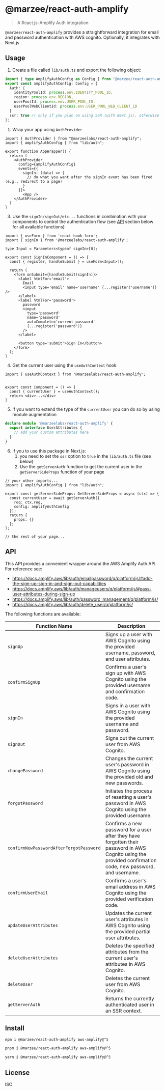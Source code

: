 # @marzee/react-auth-amplify

> A React.js-Amplify Auth integration

`@marzee/react-auth-amplify` provides a straightforward integration for email and password authentication with AWS cognito. Optionally, it integrates with Next.js.

## Usage

1. Create a file called `lib/auth.ts` and export the following object:

```ts
import { type AmplifyAuthConfig as Config } from "@marzee/react-auth-amplify";
export const amplifyAuthConfig: Config = {
  Auth: {
    identityPoolId: process.env.IDENTITY_POOL_ID,
    region: process.env.REGION,
    userPoolId: process.env.USER_POOL_ID,
    userPoolWebClientId: process.env.USER_POOL_WEB_CLIENT_ID
  }
  ssr: true // only if you plan on using SSR (with Next.js), otherwise simply omit it.
};

```

1. Wrap your app using `AuthProvider`
  
```tsx
import { AuthProvider } from "@marzeelabs/react-auth-amplify";
import { amplifyAuthConfig } from "lib/auth";

export function AppWrapper() {
  return (
    <AuthProvider
      config={amplifyAuthConfig}
      events={{
        signIn: (data) => {
          // do what you want after the signIn event has been fired (e.g., redirect to a page)
        }
      }}>
        <App />
    </AuthProvider>
  )
}
```

3. Use the `signIn/signOut/etc...` functions in combination with your components to control the authentication flow (see [API](#api) section below for all available functions)

```tsx
import { useForm } from 'react-hook-form';
import { signIn } from '@marzeelabs/react-auth-amplify';

type Input = Parameters<typeof signIn>[0];

export const SignInComponent = () => {
  const { register, handleSubmit } = useForm<Input>();

  return (
    <form onSubmit={handleSubmit(signIn)}>
      <label htmlFor='email'>
        Email
        <input type='email' name='username' {...register('username')} />
      </label>
      <label htmlFor='password'>
        password
        <input
          type='password'
          name='password'
          autoComplete='current-password'
          {...register('password')}
        />
      </label>

      <button type='submit'>Sign In</button>
    </form>
  );
}
```

4. Get the current user using the `useAuthContext` hook

```tsx
import { useAuthContext } from '@marzeelabs/react-auth-amplify';


export const Component = () => {
  const { currentUser } = useAuthContext();
  return <div>...</div>
}

```

5. If you want to extend the type of the `currentUser` you can do so by using module augmentation

```ts
declare module '@marzeelabs/react-auth-amplify' {
  export interface UserAttributes {
    // add your custom attributes here
  }
}
```

6. If you to use this package in Next.js:
   1. you need to set the `ssr` option to `true` in the `lib/auth.ts` file (see below)
   2. Use the `getServerAuth` function to get the current user in the `getServerSideProps` function of your page

```tsx
// your other imports...
import { amplifyAuthConfig } from "lib/auth";

export const getServerSideProps: GetServerSideProps = async (ctx) => {
  const currentUser = await getServerAuth({
    req: ctx.req,
    config: amplifyAuthConfig
  });
  return {
    props: {}
  };
};

// the rest of your page...
```

## API

This API provides a convenient wrapper around the AWS Amplify Auth API.
For reference see:

- <https://docs.amplify.aws/lib/auth/emailpassword/q/platform/js/#add-the-sign-up-sign-in-and-sign-out-capabilities>
- <https://docs.amplify.aws/lib/auth/manageusers/q/platform/js/#pass-user-attributes-during-sign-up>
- <https://docs.amplify.aws/lib/auth/password_management/q/platform/js/>
- <https://docs.amplify.aws/lib/auth/delete_user/q/platform/js/>

The following functions are available:

| Function Name | Description |
| --- | --- |
| `signUp` | Signs up a user with AWS Cognito using the provided username, password, and user attributes. |
| `confirmSignUp` | Confirms a user's sign up with AWS Cognito using the provided username and confirmation code. |
| `signIn` | Signs in a user with AWS Cognito using the provided username and password. |
| `signOut` | Signs out the current user from AWS Cognito. |
| `changePassword` | Changes the current user's password in AWS Cognito using the provided old and new passwords. |
| `forgotPassword` | Initiates the process of resetting a user's password in AWS Cognito using the provided username. |
| `confirmNewPasswordAfterForgotPassword` | Confirms a new password for a user after they have forgotten their password in AWS Cognito using the provided confirmation code, new password, and username. |
| `confirmUserEmail` | Confirms a user's email address in AWS Cognito using the provided verification code. |
| `updateUserAttributes` | Updates the current user's attributes in AWS Cognito using the provided partial user attributes. |
| `deleteUserAttributes` | Deletes the specified attributes from the current user's attributes in AWS Cognito. |
| `deleteUser` | Deletes the current user from AWS Cognito. |
| `getServerAuth` | Returns the currently authenticated user in an SSR context. |

## Install

```sh
npm i @marzee/react-auth-amplify aws-amplify@^5
```

```sh
pnpm i @marzee/react-auth-amplify aws-amplify@^5
```

```sh
yarn i @marzee/react-auth-amplify aws-amplify@^5
```

## License

ISC
